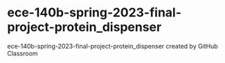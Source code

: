 # ece-140b-spring-2023-final-project-protein_dispenser
ece-140b-spring-2023-final-project-protein_dispenser created by GitHub Classroom
